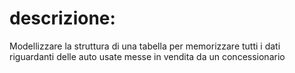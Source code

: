 # descrizione:

Modellizzare la struttura di una tabella per memorizzare tutti i dati riguardanti delle auto usate messe in vendita da un concessionario